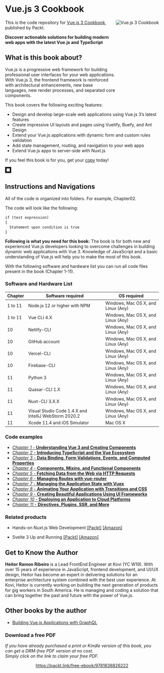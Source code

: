 # Vue.js 3 Cookbook

<a href="https://amzn.to/2LlqMUU"><img src="https://static.packt-cdn.com/products/9781838826222/cover/smaller" alt="Vue.js 3 Cookbook" height="256px" align="right"></a>

This is the code repository for [Vue.js 3 Cookbook](https://amzn.to/2LlqMUU), published by Packt.

**Discover actionable solutions for building modern web apps with the latest Vue.js and TypeScript**

## What is this book about?
Vue.js is a progressive web framework for building professional user interfaces for your web applications. With Vue.js 3, the frontend framework is reinforced with architectural enhancements, new base languages, new render processes, and separated core components.

This book covers the following exciting features: 
* Design and develop large-scale web applications using Vue.js 3’s latest features
* Create impressive UI layouts and pages using Vuetify, Buefy, and Ant Design
* Extend your Vue.js applications with dynamic form and custom rules validation
* Add state management, routing, and navigation to your web apps
* Extend Vue.js apps to server-side with Nuxt.js

If you feel this book is for you, get your [copy](https://amzn.to/2LlqMUU) today!

<a href="https://www.packtpub.com/?utm_source=github&utm_medium=banner&utm_campaign=GitHubBanner"><img src="https://raw.githubusercontent.com/PacktPublishing/GitHub/master/GitHub.png" alt="https://www.packtpub.com/" border="5" /></a>

## Instructions and Navigations
All of the code is organized into folders. For example, Chapter02.

The code will look like the following:
```
if (test expression)
{
  Statement upon condition is true
}
```

**Following is what you need for this book:**
The book is for both new and experienced Vue.js developers looking to overcome challenges in building dynamic web applications with Vue 3. Knowledge of JavaScript and a basic understanding of Vue.js will help you to make the most of this book.	

With the following software and hardware list you can run all code files present in the book (Chapter 1-11).

### Software and Hardware List

| Chapter  | Software required                   | OS required                        |
| -------- | ------------------------------------| -----------------------------------|
| 1 to 11       | Node.js 12 or higher with NPM                  | Windows, Mac OS X, and Linux (Any) |
| 1 to 11        | Vue CLI 4.X            | Windows, Mac OS X, and Linux (Any) |
| 10     |Netlify-CLI            | Windows, Mac OS X, and Linux (Any) |
| 10     |GitHub account            | Windows, Mac OS X, and Linux (Any) |
| 10        | Vercel-CLI          | Windows, Mac OS X, and Linux (Any) |
| 10        | Firebase-CLI           | Windows, Mac OS X, and Linux (Any) |
| 11       | Python 3          | Windows, Mac OS X, and Linux (Any) |
| 11       | Quasar-CLI 1.X          | Windows, Mac OS X, and Linux (Any) |
| 11       | Nuxt-CLI 3.X.X           | Windows, Mac OS X, and Linux (Any) |
| 11       | Visual Studio Code 1.4.X and IntelliJ WebStorm 2020.2            | Windows, Mac OS X, and Linux (Any) |
| 11       | Xcode 11.4 and iOS Simulator           | Mac OS X |

### Code examples
- [_Chapter 1_ - **Understanding Vue 3 and Creating Components**](./chapter-01/)
- [_Chapter 2_ - **Introducing TypeScript and the Vue Ecosystem**](./chapter-02/)
- [_Chapter 3_ - **Data Binding, Form Validations, Events, and Computed Properties**](./chapter-03/)
- [_Chapter 4_ - **Components, Mixins, and Functional Components**](./chapter-04/)
- [_Chapter 5_ - **Fetching Data from the Web via HTTP Requests**](./chapter-05/)
- [_Chapter 6_ - **Managing Routes with vue-router**](./chapter-06/)
- [_Chapter 7_ - **Managing the Application State with Vuex**](./chapter-07/)
- [_Chapter 8_ - **Animating Your Application with Transitions and CSS**](./chapter-08/)
- [_Chapter 9_ - **Creating Beautiful Applications Using UI Frameworks**](./chapter-09/)
- [_Chapter 10_ - **Deploying an Application to Cloud Platforms**](./chapter-10/)
- [_Chapter 11_ - **Directives, Plugins, SSR, and More**](./chapter-11/)

### Related products <Other books you may enjoy>
* Hands-on Nuxt.js Web Development [[Packt]](https://www.packtpub.com/product/hands-on-nuxt-js-web-development/9781789952698) [[Amazon]](https://amzn.to/3pWxkbH)

* Svelte 3 Up and Running [[Packt]](https://www.packtpub.com/product/svelte-3-up-and-running/9781839213625) [[Amazon]](https://amzn.to/2JSyghW)

## Get to Know the Author
**Heitor Ramon Ribeiro**
is a Lead FrontEnd Engineer at Kovi (YC W19). With over 15 years of experience in JavaScript, frontend development, and UI/UX design, Heitor has become an expert in delivering solutions for an enterprise architecture system combined with the best user experience. At Kovi, Heitor is currently working on building the next generation of products for gig workers in South America. He is managing and coding a solution that can bring together the past and future with the power of Vue.js.

## Other books by the author
* [Building Vue.js Applications with GraphQL](https://amzn.to/2XcB24r)
### Download a free PDF

 <i>If you have already purchased a print or Kindle version of this book, you can get a DRM-free PDF version at no cost.<br>Simply click on the link to claim your free PDF.</i>
<p align="center"> <a href="https://packt.link/free-ebook/9781838826222">https://packt.link/free-ebook/9781838826222 </a> </p>